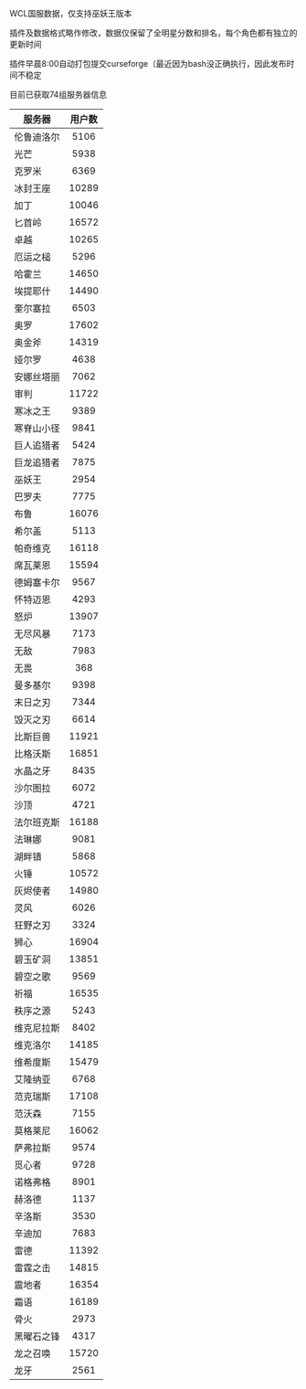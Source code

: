 WCL国服数据，仅支持巫妖王版本

插件及数据格式略作修改，数据仅保留了全明星分数和排名，每个角色都有独立的更新时间


插件早晨8:00自动打包提交curseforge（最近因为bash没正确执行，因此发布时间不稳定

目前已获取74组服务器信息

|服务器|用户数|
| --- | :---: |
| 伦鲁迪洛尔 | 5106 |
| 光芒 | 5938 |
| 克罗米 | 6369 |
| 冰封王座 | 10289 |
| 加丁 | 10046 |
| 匕首岭 | 16572 |
| 卓越 | 10265 |
| 厄运之槌 | 5296 |
| 哈霍兰 | 14650 |
| 埃提耶什 | 14490 |
| 奎尔塞拉 | 6503 |
| 奥罗 | 17602 |
| 奥金斧 | 14319 |
| 娅尔罗 | 4638 |
| 安娜丝塔丽 | 7062 |
| 审判 | 11722 |
| 寒冰之王 | 9389 |
| 寒脊山小径 | 9841 |
| 巨人追猎者 | 5424 |
| 巨龙追猎者 | 7875 |
| 巫妖王 | 2954 |
| 巴罗夫 | 7775 |
| 布鲁 | 16076 |
| 希尔盖 | 5113 |
| 帕奇维克 | 16118 |
| 席瓦莱恩 | 15594 |
| 德姆塞卡尔 | 9567 |
| 怀特迈恩 | 4293 |
| 怒炉 | 13907 |
| 无尽风暴 | 7173 |
| 无敌 | 7983 |
| 无畏 | 368 |
| 曼多基尔 | 9398 |
| 末日之刃 | 7344 |
| 毁灭之刃 | 6614 |
| 比斯巨兽 | 11921 |
| 比格沃斯 | 16851 |
| 水晶之牙 | 8435 |
| 沙尔图拉 | 6072 |
| 沙顶 | 4721 |
| 法尔班克斯 | 16188 |
| 法琳娜 | 9081 |
| 湖畔镇 | 5868 |
| 火锤 | 10572 |
| 灰烬使者 | 14980 |
| 灵风 | 6026 |
| 狂野之刃 | 3324 |
| 狮心 | 16904 |
| 碧玉矿洞 | 13851 |
| 碧空之歌 | 9569 |
| 祈福 | 16535 |
| 秩序之源 | 5243 |
| 维克尼拉斯 | 8402 |
| 维克洛尔 | 14185 |
| 维希度斯 | 15479 |
| 艾隆纳亚 | 6768 |
| 范克瑞斯 | 17108 |
| 范沃森 | 7155 |
| 莫格莱尼 | 16062 |
| 萨弗拉斯 | 9574 |
| 觅心者 | 9728 |
| 诺格弗格 | 8901 |
| 赫洛德 | 1137 |
| 辛洛斯 | 3530 |
| 辛迪加 | 7683 |
| 雷德 | 11392 |
| 雷霆之击 | 14815 |
| 震地者 | 16354 |
| 霜语 | 16189 |
| 骨火 | 2973 |
| 黑曜石之锋 | 4317 |
| 龙之召唤 | 15720 |
| 龙牙 | 2561 |
